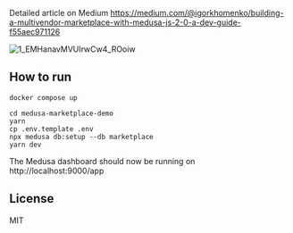 

Detailed article on Medium https://medium.com/@igorkhomenko/building-a-multivendor-marketplace-with-medusa-js-2-0-a-dev-guide-f55aec971126

![1_EMHanavMVUIrwCw4_ROoiw](https://github.com/user-attachments/assets/c2cee973-7704-4843-8da4-8c5e877cdc8e)


## How to run 

```
docker compose up
```

```
cd medusa-marketplace-demo
yarn
cp .env.template .env
npx medusa db:setup --db marketplace
yarn dev
```

The Medusa dashboard should now be running on http://localhost:9000/app

## License

MIT
